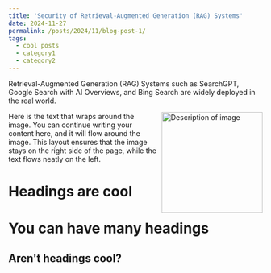 ```yaml
---
title: 'Security of Retrieval-Augmented Generation (RAG) Systems'
date: 2024-11-27
permalink: /posts/2024/11/blog-post-1/
tags:
  - cool posts
  - category1
  - category2
---
```

Retrieval-Augmented Generation (RAG) Systems such as SearchGPT, Google Search with AI Overviews, and Bing Search are widely deployed in the real world. 

<p style="float: right; margin: 0 0 10px 10px;">
    <img src="/images/500x300.png" alt="Description of image" width="200">
</p>

Here is the text that wraps around the image. You can continue writing your content here, and it will flow around the image. This layout ensures that the image stays on the right side of the page, while the text flows neatly on the left.

Headings are cool
======

You can have many headings
======

Aren't headings cool?
------
